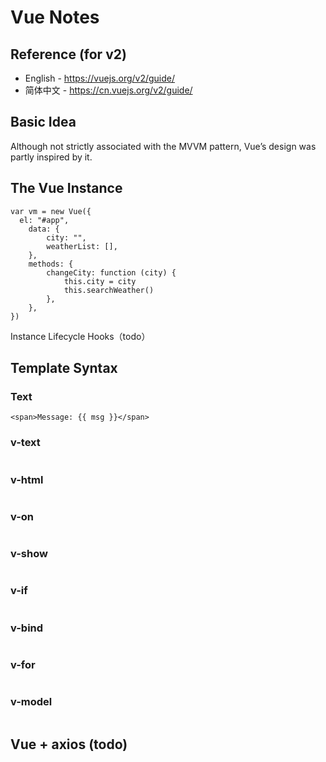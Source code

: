 # Vue Notes

## Reference (for v2)

- English - https://vuejs.org/v2/guide/
- 简体中文 - https://cn.vuejs.org/v2/guide/

## Basic Idea

Although not strictly associated with the MVVM pattern, Vue’s design was partly inspired by it.

## The Vue Instance

```
var vm = new Vue({
  el: "#app",
    data: {
        city: "",
        weatherList: [],
    },
    methods: {
        changeCity: function (city) {
            this.city = city
            this.searchWeather()
        },
    },
})
```

Instance Lifecycle Hooks（todo）

## Template Syntax

### Text

```
<span>Message: {{ msg }}</span>
```

### v-text

```

```

### v-html

```

```

### v-on
```

```

### v-show
```

```

### v-if
```

```

### v-bind
```

```

### v-for
```

```

### v-model
```

```

## Vue + axios (todo)